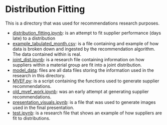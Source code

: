 # Distribution Fitting

This is a directory that was used for recommendations research purposes.

- <ins>distribution_fitting.ipynb</ins>: is an attempt to fit supplier performance (days late) to a distribution
- <ins>example_tabulated_month.csv</ins>: is a file containing and example of how data is broken down and ingested by the recommendation algorithm. The data contained within is real.
- <ins>joint_dist.ipynb</ins>: is a research file containing information on how suppliers within a material group are fit into a joint distribution.
- <ins>model_data</ins>: files are all data files storing the information used in the research in this directory.
- <ins>MVEF.py</ins>: is a script containing the functions used to generate supplier recommendations.
- <ins>old_mvef_work.ipynb</ins>: was an early attempt at generating supplier recommendations.
- <ins>presentation_visuals.ipynb</ins>: is a file that was used to generate images used in the final presentation.
- <ins>test.ipynb</ins>: is a research file that shows an example of how suppliers are fit to distributions.
